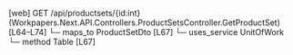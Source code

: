 [web] GET /api/productsets/{id:int}  (Workpapers.Next.API.Controllers.ProductSetsController.GetProductSet)  [L64–L74]
  └─ maps_to ProductSetDto [L67]
  └─ uses_service UnitOfWork
    └─ method Table [L67]

